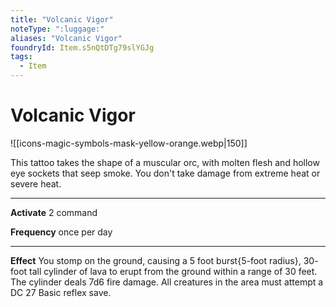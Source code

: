 ```yaml
---
title: "Volcanic Vigor"
noteType: ":luggage:"
aliases: "Volcanic Vigor"
foundryId: Item.s5nQtDTg79slYGJg
tags:
  - Item
---
```


# Volcanic Vigor
![[icons-magic-symbols-mask-yellow-orange.webp|150]]

This tattoo takes the shape of a muscular orc, with molten flesh and hollow eye sockets that seep smoke. You don't take damage from extreme heat or severe heat.

* * *

**Activate** 2 command

**Frequency** once per day

* * *

**Effect** You stomp on the ground, causing a 5 foot burst{5-foot radius}, 30- foot tall cylinder of lava to erupt from the ground within a range of 30 feet. The cylinder deals 7d6 fire damage. All creatures in the area must attempt a DC 27 Basic reflex save.
